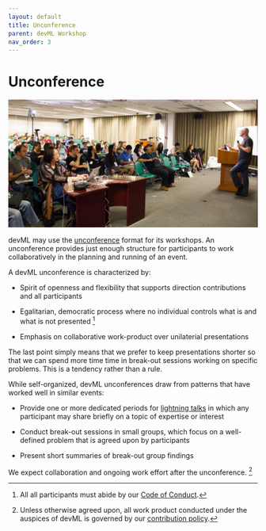 ```yaml
---
layout: default
title: Unconference
parent: devML Workshop
nav_order: 3
---
```


# Unconference

![](/assets/images/unconference.jpg)

devML may use the
[unconference](https://en.wikipedia.org/wiki/Unconference) format for
its workshops. An unconference provides just enough structure for
participants to work collaboratively in the planning and running of an
event.

A devML unconference is characterized by:

- Spirit of openness and flexibility that supports direction
  contributions and all participants

- Egalitarian, democratic process where no individual controls what is
  and what is not presented [^conduct]

[^conduct]:
    All all participants must abide by our [Code of
    Conduct](/conduct/).

- Emphasis on collaborative work-product over unilaterial
  presentations

The last point simply means that we prefer to keep presentations
shorter so that we can spend more time time in break-out sessions
working on specific problems. This is a tendency rather than a rule.

While self-organized, devML unconferences draw from patterns that have
worked well in similar events:

- Provide one or more dedicated periods for [lightning
  talks](https://en.wikipedia.org/wiki/Lightning_talk) in which any
  participant may share briefly on a topic of expertise or interest

- Conduct break-out sessions in small groups, which focus on a
  well-defined problem that is agreed upon by participants

- Present short summaries of break-out group findings

We expect collaboration and ongoing work effort after the unconference. [^license]

[^license]:
    Unless otherwise agreed upon, all work product conducted under the
    auspices of devML is governed by our [contribution
    policy](/contributing/).
